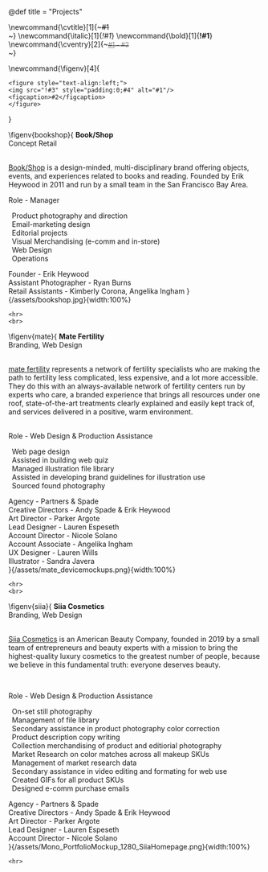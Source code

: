 @def title = "Projects"

<!-- \newcommand{\title}[2]{~~~<span style="color:#1; font-weight: 800">#2</span><br>~~~} -->
\newcommand{\cvtitle}[1]{~~~<span>#1</span><br>~~~}
\newcommand{\italic}[1]{_*!#1*_}
\newcommand{\bold}[1]{__!#1__}
\newcommand{\cventry}[2]{~~~<span style="color:grey; font-size:90%"><u>#1</u> - #2</span><br>~~~}

\newcommand{\figenv}[4]{
~~~
<figure style="text-align:left;">
<img src="!#3" style="padding:0;#4" alt="#1"/>
<figcaption>#2</figcaption>
</figure>
~~~
}

<!-- \toc -->

<!-- 1. [CV](#cv) -->

\figenv{bookshop}{
<b>Book/Shop<br>
</b>
Concept Retail<br><br>

<p>
<a href="https://www.shopbookshop.com">Book/Shop</a> is a design-minded, multi-disciplinary brand offering objects, events, and experiences related to books and reading. Founded by Erik Heywood in 2011 and run by a small team in the San Francisco Bay Area.<br>
</p>


Role - Manager<br>
<p>&ensp;Product photography and direction<br>
&ensp;Email-marketing design<br>
&ensp;Editorial projects<br>
&ensp;Visual Merchandising​​​​ (e-comm and in-store)<br>
&ensp;Web Design<br>
&ensp;Operations​​​​<br>
</p>
Founder - Erik Heywood<br>
Assistant Photographer - Ryan Burns<br>
Retail Assistants - Kimberly Corona, Angelika Ingham
}{/assets/bookshop.jpg}{width:100%}

~~~
<hr>
<br>
~~~

\figenv{mate}{
<b>Mate Fertility<br>
</b>
Branding, Web Design
<br><br>

<p>
<a href="https://matefertility.com">mate fertility</a> represents a network of fertility specialists who are making the path to fertility less complicated, less expensive, and a lot more accessible. They do this with an always-available network of fertility centers run by experts who care, a branded experience that brings all resources under one roof, state-of-the-art treatments clearly explained and easily kept track of, and services delivered in a positive, warm environment. ​​​​<br>
</p>
<br>
Role - Web Design & Production Assistance<br>
<p>&ensp;Web page design<br>
&ensp;Assisted in building web quiz​​​​<br>
&ensp;Managed illustration file library<br>
&ensp;Assisted in developing brand guidelines for illustration use​​​​<br>
&ensp;Sourced found photography<br>
</p>
Agency - Partners & Spade<br>
Creative Directors - Andy Spade & Erik Heywood<br>
Art Director - Parker Argote<br>
Lead Designer - Lauren Espeseth<br>
Account Director - Nicole Solano<br>
Account Associate - Angelika Ingham<br>
UX Designer - Lauren Wills<br>
Illustrator - Sandra Javera<br>
}{/assets/mate_devicemockups.png}{width:100%}

~~~
<hr>
<br>
~~~

\figenv{siia}{
<b>Siia Cosmetics<br>
</b>
Branding, Web Design
<br><br>

<p>
<a href="https://siiacosmetics.com">Siia Cosmetics</a> is an American Beauty Company, founded in 2019 by a small team of entrepreneurs and beauty experts with a mission to bring the highest-quality luxury cosmetics to the greatest number of people, because we believe in this fundamental truth: everyone deserves beauty.​​​​<br>
</p>
<br>

Role - Web Design & Production Assistance<br>
<p>&ensp;On-set still photography​​​​<br>
&ensp;Management of file library​​​​<br>
&ensp;Secondary assistance in product photography color correction<br>
&ensp;Product description copy writing​​​​<br>
&ensp;Collection merchandising of product and editiorial photography<br>
&ensp;Market Research on color matches across all makeup SKUs​​​​<br>
&ensp;Management of market research data​​​​<br>
&ensp;Secondary assistance in video editing and formating for web use<br>
&ensp;Created GIFs for all product SKUs<br>
&ensp;Designed e-comm purchase emails<br>
</p>
Agency - Partners & Spade<br>
Creative Directors - Andy Spade & Erik Heywood<br>
Art Director - Parker Argote<br>
Lead Designer - Lauren Espeseth<br>
Account Director - Nicole Solano<br>
}{/assets/Mono_PortfolioMockup_1280_SiiaHomepage.png}{width:100%}

~~~
<hr>
~~~